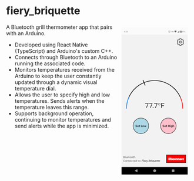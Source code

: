# fiery_briquette

<img style="float: right; padding: 10px" alt="Demo screenshot" src="demo-screenshot.png">

A Bluetooth grill thermometer app that pairs with an Arduino.

- Developed using React Native (TypeScript) and Arduino's custom C++.
- Connects through Bluetooth to an Arduino running the associated code.
- Monitors temperatures received from the Arduino to keep the user constantly updated through a dynamic visual temperature dial.
- Allows the user to specify high and low temperatures. Sends alerts when the temperature leaves this range.
- Supports background operation, continuing to monitor temperatures and send alerts while the app is minimized.
